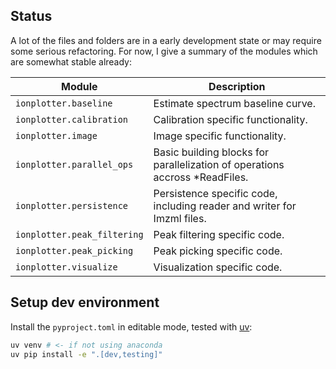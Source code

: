 ## Status
A lot of the files and folders are in a early development state or may require some serious refactoring.
For now, I give a summary of the modules which are somewhat stable already:

| Module                      | Description                                                                 |
|-----------------------------|-----------------------------------------------------------------------------| 
| `ionplotter.baseline`       | Estimate spectrum baseline curve.                                           |
| `ionplotter.calibration`    | Calibration specific functionality.                                         |
| `ionplotter.image`          | Image specific functionality.                                               |
| `ionplotter.parallel_ops`   | Basic building blocks for parallelization of operations accross *ReadFiles. |
| `ionplotter.persistence`    | Persistence specific code, including reader and writer for Imzml files.     |
| `ionplotter.peak_filtering` | Peak filtering specific code.                                               |
| `ionplotter.peak_picking`   | Peak picking specific code.                                                 |
| `ionplotter.visualize`      | Visualization specific code.                                                |


## Setup dev environment
Install the `pyproject.toml` in editable mode, tested with [uv](https://github.com/astral-sh/uv):

```bash
uv venv # <- if not using anaconda
uv pip install -e ".[dev,testing]"
```
